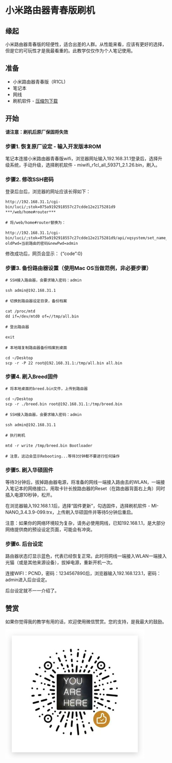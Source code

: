 # 小米路由器青春版刷机

## 缘起

小米路由器青春版的轻便性，适合出差的人群。从性能来看，应该有更好的选择，但是它的可玩性才是我最看重的。此教学仅仅作为个人笔记使用。

## 准备

* 小米路由器青春版（R1CL)
* 笔记本
* 网线
* 刷机软件 - [压缩包下载](./Mi_Router_R1CL_ROM.zip)

## 开始

**请注意：刷机后原厂保固将失效**

### 步骤1. 恢复原厂设定 - 输入开发版本ROM

笔记本连接小米路由器青春版wifi，浏览器网址输入192.168.31.1登录后，选择升级系统，手动升级，选择刷机软件 - miwifi_r1cl_all_59371_2.1.26.bin，刷入。

### 步骤2. 修改SSH密码
	
登录后台后，浏览器的网址应该长得如下：

```
http://192.168.31.1/cgi-bin/luci/;stok=075a9192918557c27cdde12e2175281d9 ***/web/home#router***

# 将/web/home#router替换为：

http://192.168.31.1/cgi-bin/luci/;stok=075a9192918557c27cdde12e2175281d9/api/xqsystem/set_name_password?oldPwd=当前路由的密码&newPwd=admin
```
修改成功后，网页会显示： {“code”:0}

### 步骤3. 备份路由器设置（使用Mac OS当做范例，非必要步骤）

```
# SSH接入路由器，会要求输入密码：admin

ssh admin@192.168.31.1

# 切换到路由器设定目录，备份档案

cat /proc/mtd
dd if=/dev/mtd0 of=//tmp/all.bin

# 登出路由器

exit

# 本地端复制路由器备份档案到桌面

cd ~/Desktop
scp -r -P 22 root@192.168.31.1:/tmp/all.bin all.bin

```

### 步骤4. 刷入Breed固件

```
# 将本地桌面的breed.bin文件，上传到路由器

cd ~/Desktop
scp -r ./breed.bin root@192.168.31.1:/tmp/breed.bin

# SSH接入路由器，会要求输入密码：admin

ssh admin@192.168.31.1

# 执行刷机

mtd -r write /tmp/breed.bin Bootloader

# 注意，这边会显示Rebooting...等待3分钟都不要进行任何操作

```

### 步骤5. 刷入华硕固件

等待3分钟后，拔掉路由器电源，将准备的网线一端接入路由去的WLAN，一端接入笔记本的网络接口，用取卡针长按路由器的Reset（在路由器背面右上角）同时插入电源10秒钟，松开。

在浏览器输入192.168.1.1后，选择“固件更新”，勾选固件，选择刷机软件 - MI-NANO_3.4.3.9-099.trx，上传刷入华硕固件并等待5分钟后重启。

注意：如果你的网络环境较为复杂，请务必使用网线，已知192.168.1.1，是大部分网络提供商的预设设定页面，可能会有冲突。

### 步骤6. 后台设定

路由器状态灯显示蓝色，代表已经恢复正常。此时将网线一端接入WLAN一端接入光猫（或是其他来源设备），拔掉电源，重新开机一次。

连接WIFI：PCND，密码：1234567890后，浏览器输入192.168.123.1，密码：admin进入后台设定。

后台设定就不一一介绍了。

## 赞赏

如果你觉得我的教学有用的话，欢迎使用微信赞赏。您的支持，是我最大的鼓励。

![赞赏](./reward.jpg)


